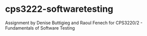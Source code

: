 # cps3222-softwaretesting
Assignment by Denise Buttigieg and Raoul Fenech for CPS3220/2 - Fundamentals of Software Testing
